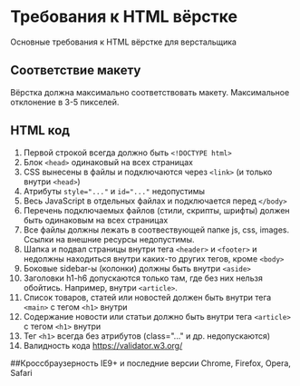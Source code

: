 # Требования к HTML вёрстке
Основные требования к HTML вёрстке для верстальщика

## Соответствие макету
Вёрстка должна максимально соответствовать макету. Максимальное отклонение в 3-5 пикселей. 

## HTML код
1. Первой строкой всегда должно быть `<!DOCTYPE html>`
2. Блок `<head>` одинаковый на всех страницах
3. CSS вынесены в файлы и подключаются через `<link>` (и только внутри `<head>`)
4. Атрибуты `style="..."` и `id="..."` недопустимы
5. Весь JavaScript в отдельных файлах и подключается перед `</body>`
6. Перечень подключаемых файлов (стили, скрипты, шрифты) должен быть одинаковым на всех страницах
7. Все файлы должны лежать в соотвествующей папке js, css, images. Ссылки на внешние ресурсы недопустимы.
8. Шапка и подвал страницы внутри тега `<header>` и `<footer>` и недолжны находиться внутри каких-то других тегов, кроме `<body>`
9. Боковые sidebar-ы (колонки) должны быть внутри `<aside>`
10. Заголовки h1-h6 допускаются только там, где без них нельзя обойтись. Например, внутри `<article>`.
11. Список товаров, статей или новостей должен быть внутри тега `<main>` с тегом `<h1>` внутри
12. Содержание новости или статьи должно быть внутри тега `<article>` с тегом `<h1>` внутри
13. Тег `<h1>` всегда без атрибутов (class="..." и др. недопускаются)
14. Валидность кода https://validator.w3.org/

##Кроссбраузерность
IE9+ и последние версии Chrome, Firefox, Opera, Safari
